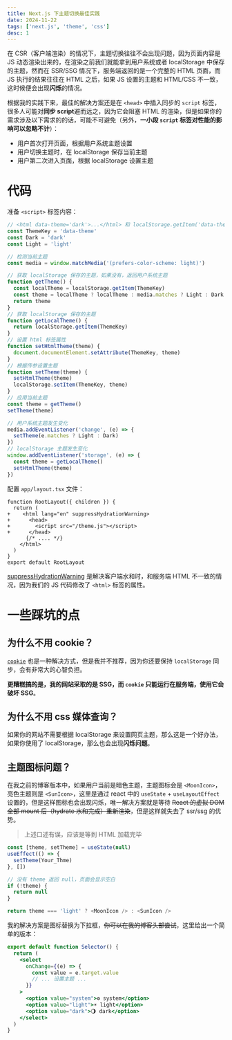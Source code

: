 ```yaml
---
title: Next.js 下主题切换最佳实践
date: 2024-11-22
tags: ['next.js', 'theme', 'css']
desc: 1
---
```


在 CSR（客户端渲染）的情况下，主题切换往往不会出现问题，因为页面内容是 JS 动态渲染出来的，在渲染之前我们就能拿到用户系统或者 localStorage 中保存的主题，然而在 SSR/SSG 情况下，服务端返回的是一个完整的 HTML 页面，而 JS 执行的结果往往在 HTML 之后，如果 JS 设置的主题和 HTML/CSS 不一致，这时候便会出现**闪烁**的情况。

根据我的实践下来，最佳的解决方案还是在 `<head>` 中插入同步的 `script` 标签，很多人可能对**同步 script**避而远之，因为它会阻塞 HTML 的渲染，但是如果你的需求涉及以下需求的的话，可能不可避免（另外，**一小段 `script` 标签对性能的影响可以忽略不计**）：

- 用户首次打开页面，根据用户系统主题设置
- 用户切换主题时，在 localStorage 保存当前主题
- 用户第二次进入页面，根据 localStorage 设置主题

# 代码

准备 `<script>` 标签内容：

```js
// <html data-theme='dark'>...</html> 和 localStorage.getItem('data-theme')
const ThemeKey = 'data-theme'
const Dark = 'dark'
const Light = 'light'

// 检测当前主题
const media = window.matchMedia('(prefers-color-scheme: light)')

// 获取 localStorage 保存的主题，如果没有，返回用户系统主题
function getTheme() {
  const localTheme = localStorage.getItem(ThemeKey)
  const theme = localTheme ? localTheme : media.matches ? Light : Dark
  return theme
}
// 获取 localStorage 保存的主题
function getLocalTheme() {
  return localStorage.getItem(ThemeKey)
}
// 设置 html 标签属性
function setHtmlTheme(theme) {
  document.documentElement.setAttribute(ThemeKey, theme)
}
// 根据传参设置主题
function setTheme(theme) {
  setHtmlTheme(theme)
  localStorage.setItem(ThemeKey, theme)
}
// 应用当前主题
const theme = getTheme()
setTheme(theme)

// 用户系统主题发生变化
media.addEventListener('change', (e) => {
  setTheme(e.matches ? Light : Dark)
})
// localStorage 主题发生变化
window.addEventListener('storage', (e) => {
  const theme = getLocalTheme()
  setHtmlTheme(theme)
})
```

配置 `app/layout.tsx` 文件：

```diff-tsx
function RootLayout({ children }) {
  return (
+    <html lang="en" suppressHydrationWarning>
+      <head>
+        <script src="/theme.js"></script>
+      </head>
      {/* .... */}
    </html>
  )
}
export default RootLayout
```

[suppressHydrationWarning](https://nextjs.org/docs/messages/react-hydration-error#solution-3-using-suppresshydrationwarning) 是解决客户端水和时，和服务端 HTML 不一致的情况，因为我们的 JS 代码修改了 `<html>` 标签的属性。

# 一些踩坑的点

## 为什么不用 cookie？

[`cookie`](https://nextjs.org/docs/app/api-reference/functions/cookies) 也是一种解决方式，但是我并不推荐，因为你还要保持 `localStorage` 同步，会有非常大的心智负担。

**更糟糕搞的是，我的网站采取的是 SSG，而 `cookie` 只能运行在服务端，使用它会破坏 SSG**。

## 为什么不用 css 媒体查询？

如果你的网站不需要根据 localStorage 来设置网页主题，那么这是一个好办法，如果你使用了 localStorage，那么也会出现**闪烁问题**。

## 主题图标问题？

在我之前的博客版本中，如果用户当前是暗色主题，主题图标会是 `<MoonIcon>`，亮色主题则是 `<SunIcon>`，这里是通过 react 中的 `useState` + `useLayoutEffect` 设置的，但是这样图标也会出现闪烁，唯一解决方案就是等待 ~~React 的虚拟 DOM 全部 mount 后（hydrate 水和完成）重新渲染~~，但是这样就失去了 ssr/ssg 的优势。

> 上述口述有误，应该是等到 HTML 加载完毕

```js
const [theme, setTheme] = useState(null)
useEffect(() => {
  setTheme(Your_Thme)
}, [])

// 没有 theme 返回 null，页面会显示空白
if (!theme) {
  return null
}

return theme === 'light' ? <MoonIcon /> : <SunIcon />
```

我的解决方案是图标替换为下拉框，~~你可以在我的博客头部尝试~~，这里给出一个简单的版本：

```jsx
export default function Selector() {
  return (
    <select
      onChange={(e) => {
        const value = e.target.value
        // ... 设置主题 ...
      }}
    >
      <option value="system">⚙️ system</option>
      <option value="light">☀️ light</option>
      <option value="dark">🌖 dark</option>
    </select>
  )
}
```
